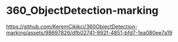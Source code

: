 # 360_ObjectDetection-marking


https://github.com/KeremCikikci/360ObjectDetection-marking/assets/98697826/dfb02741-992f-4851-bfd7-1ea080ee7a19

